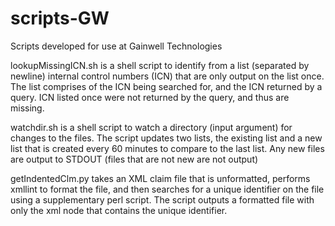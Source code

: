 # scripts-GW
Scripts developed for use at Gainwell Technologies

lookupMissingICN.sh is a shell script to identify from a list (separated by newline) internal control numbers (ICN) that are only output on the list once. The list comprises of the ICN being searched for, and the ICN returned by a query. ICN listed once were not returned by the query, and thus are missing.

watchdir.sh is a shell script to watch a directory (input argument) for changes to the files. The script updates two lists, the existing list and a new list that is created every 60 minutes to compare to the last list. Any new files are output to STDOUT (files that are not new are not output)

getIndentedClm.py takes an XML claim file that is unformatted, performs xmllint to format the file, and then searches for a unique identifier on the file using a supplementary perl script. The script outputs a formatted file with only the xml node that contains the unique identifier.
